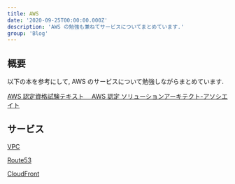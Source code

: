 ```yaml
---
title: AWS
date: '2020-09-25T00:00:00.000Z'
description: 'AWS の勉強も兼ねてサービスについてまとめています.'
group: 'Blog'
---
```


## 概要

以下の本を参考にして, AWS のサービスについて勉強しながらまとめています.

[AWS 認定資格試験テキスト　 AWS 認定 ソリューションアーキテクト-アソシエイト](https://www.amazon.co.jp/AWS%E8%AA%8D%E5%AE%9A%E8%B3%87%E6%A0%BC%E8%A9%A6%E9%A8%93%E3%83%86%E3%82%AD%E3%82%B9%E3%83%88-AWS%E8%AA%8D%E5%AE%9A-%E3%82%BD%E3%83%AA%E3%83%A5%E3%83%BC%E3%82%B7%E3%83%A7%E3%83%B3%E3%82%A2%E3%83%BC%E3%82%AD%E3%83%86%E3%82%AF%E3%83%88-%E3%82%A2%E3%82%BD%E3%82%B7%E3%82%A8%E3%82%A4%E3%83%88-%E4%BD%90%E3%80%85%E6%9C%A8-%E6%8B%93%E9%83%8E-ebook/dp/B07R1H87Y1/ref=sr_1_1)

## サービス

[VPC](/infra/aws/vpc)

[Route53](/infra/aws/route53)

[CloudFront](/infra/aws/cloudfront)
